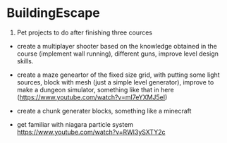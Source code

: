 # BuildingEscape


1. Pet projects to do after finishing three cources


- create a multiplayer shooter based on the knowledge obtained in the course (implement wall running), different guns, improve level design skills. 


- create a maze geneartor of the fixed size grid, with putting some light sources, block with mesh (just a simple level generator), improve to make a dungeon simulator, something like that in here (https://www.youtube.com/watch?v=mI7eYXMJ5eI)
 

- create a chunk generater blocks, something like a minecraft

- get familiar with niagara particle system https://www.youtube.com/watch?v=RWl3ySXTY2c
